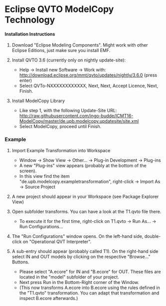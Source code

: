 # Eclipse QVTO ModelCopy Technology

#### Installation Instructions
1. Download "Eclipse Modeling Components". Might work with other Eclipse Editions, just make sure you install EMF.
2. Install QVTO 3.6 (currently only on nightly update-site):
   * Help -> Install new Software -> Work with:
     http://download.eclipse.org/mmt/qvto/updates/nightly/3.6.0 (press enter)
   * Select QVTo-NXXXXXXXXXXXX, Next, Next, Accept Licence, Next, Finish.

3. Install ModelCopy Library
    * Like step 1, with the following Update-Site URL:
      http://raw.githubusercontent.com/ingo-budde/ICMT16-ModelCopy/master/de.upb.modelcopy.updatesite/site.xml
    * Select ModelCopy, proceed until Finish.

### Example
1. Import Example Transformation into Workspace
    * Window -> Show View -> Other... -> Plug-in Development -> Plug-ins
    * A new "Plug-ins" view appears (probably at the bottom of the screen).
    * In this view find the item "de.upb.modelcopy.exampletransformation", right-click -> Import As -> Source Project

2. A new project should appear in your Workspace (see Package Explorer View)

3. Open subfolder transforms. You can have a look at the T1.qvto file there.
   * To execute it for the first time, right-click on T1.qvto -> Run As... -> Run Configurations...

4. The "Run Configurations" window opens. On the left-hand side, double-click on "Operational QVT Interpreter".

5. A sub-entry should appear (probably called T1). On the right-hand side select IN and OUT models by clicking on the respective "Browse..." Buttons.
    * Please select "A.ecore" for IN and "B.ecore" for OUT. These files are located in the "model" subfolder of your project.
    * Next press Run in the Bottom-Right corner of the Window.
    * (This now transforms A.ecore into B.ecore using the rules defined in the "T1.qvto" transformation. You can adapt that transformation and inspect B.ecore afterwards.)


